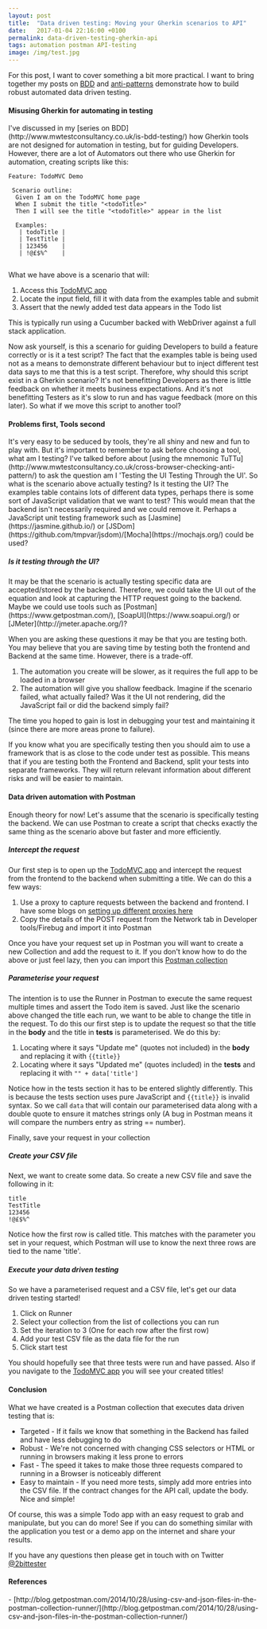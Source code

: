 ```yaml
---
layout: post
title:  "Data driven testing: Moving your Gherkin scenarios to API"
date:   2017-01-04 22:16:00 +0100
permalink: data-driven-testing-gherkin-api
tags: automation postman API-testing
image: /img/test.jpg
---
```


For this post, I want to cover something a bit more practical.   I want to bring together my posts on [BDD](http://www.mwtestconsultancy.co.uk/is-bdd-testing/) and [anti-patterns](http://www.mwtestconsultancy.co.uk/cross-browser-checking-anti-pattern/) demonstrate how to build robust automated data driven testing.

<h4>Misusing Gherkin for automating in testing</h4>
I've discussed in my [series on BDD](http://www.mwtestconsultancy.co.uk/is-bdd-testing/) how Gherkin tools are not designed for automation in testing, but for guiding Developers.  However, there are a lot of Automators out there who use Gherkin for automation, creating scripts like this:

```
Feature: TodoMVC Demo

 Scenario outline:
  Given I am on the TodoMVC home page
  When I submit the title "<todoTitle>"
  Then I will see the title "<todoTitle>" appear in the list
    
  Examples:
   | todoTitle |
   | TestTitle |
   | 123456    |
   | !@£$%^    |
     
```

What we have above is a scenario that will:

1. Access this [TodoMVC app](http://www.todobackend.com/client/index.html?https://todo-backend-sinatra.herokuapp.com/todos)
2. Locate the input field, fill it with data from the examples table and submit
3. Assert that the newly added test data appears in the Todo list

This is typically run using a Cucumber backed with WebDriver against a full stack application.

Now ask yourself, is this a scenario for guiding Developers to build a feature correctly or is it a test script? The fact that the examples table is being used not as a means to demonstrate different behaviour but to inject different test data says to me that this is a test script.  Therefore, why should this script exist in a Gherkin scenario? It's not benefitting Developers as there is little feedback on whether it meets business expectations.  And it's not benefitting Testers as it's slow to run and has vague feedback (more on this later).  So what if we move this script to another tool?

<h4>Problems first, Tools second</h4>
It's very easy to be seduced by tools, they're all shiny and new and fun to play with.  But it's important to remember to ask before choosing a tool, what am I testing?  I've talked before about [using the mnemonic TuTTu](http://www.mwtestconsultancy.co.uk/cross-browser-checking-anti-pattern/) to ask the question am I 'Testing the UI Testing Through the UI'.  So what is the scenario above actually testing?

</h5>Is it testing the UI?</h5>
The examples table contains lots of different data types, perhaps there is some sort of JavaScript validation that we want to test?  This would mean that the backend isn't necessarily required and we could remove it.  Perhaps a JavaScript unit testing framework such as [Jasmine](https://jasmine.github.io/) or [JSDom](https://github.com/tmpvar/jsdom)/[Mocha](https://mochajs.org/) could be used?

<h5>Is it testing through the UI?</h5>
It may be that the scenario is actually testing specific data are accepted/stored by the backend.  Therefore, we could take the UI out of the equation and look at capturing the HTTP request going to the backend.  Maybe we could use tools such as [Postman](https://www.getpostman.com/), [SoapUI](https://www.soapui.org/) or [JMeter](http://jmeter.apache.org/)?

When you are asking these questions it may be that you are testing both.   You may believe that you are saving time by testing both the frontend and Backend at the same time. However, there is a trade-off.

1. The automation you create will be slower, as it requires the full app to be loaded in a browser 
2. The automation will give you shallow feedback.  Imagine if the scenario failed, what actually failed?  Was it the UI not rendering, did the JavaScript fail or did the backend simply fail?  

The time you hoped to gain is lost in debugging your test and maintaining it (since there are more areas prone to failure).

If you know what you are specifically testing then you should aim to use a framework that is as close to the code under test as possible.  This means that if you are testing both the Frontend and Backend, split your tests into separate frameworks.   They will return relevant information about different risks and will be easier to maintain.

<h4>Data driven automation with Postman</h4>

Enough theory for now! Let's assume that the scenario is specifically testing the backend.  We can use Postman to create a script that checks exactly the same thing as the scenario above but faster and more efficiently.

<h5>Intercept the request</h5>

Our first step is to open up the [TodoMVC app](http://www.todobackend.com/client/index.html?https://todo-backend-sinatra.herokuapp.com/todos) and intercept the request from the frontend to the backend when submitting a title.  We can do this a few ways:

1. Use a proxy to capture requests between the backend and frontend.  I have some blogs on [setting up different proxies here](http://www.mwtestconsultancy.co.uk/category/proxies/)
2. Copy the details of the POST request from the Network tab in Developer tools/Firebug and import it into Postman

Once you have your request set up in Postman you will want to create a new Collection and add the request to it.  If you don't know how to do the above or just feel lazy, then you can import this [Postman collection](https://app.getpostman.com/run-collection/31f76c7f2a9d97bdc6f0)

<h5>Parameterise your request</h5>

The intention is to use the Runner in Postman to execute the same request multiple times and assert the Todo item is saved.  Just like the scenario above changed the title each run, we want to be able to change the title in the request.  To do this our first step is to update the request so that the title in the **body** and the title in **tests** is parameterised.  We do this by:

1. Locating where it says "Update me" (quotes not included) in the **body** and replacing it with ```{{title}}```
2. Locating where it says "Updated me" (quotes included) in the **tests** and replacing it with ```"" + data['title']```

Notice how in the tests section it has to be entered slightly differently.  This is because the tests section uses pure JavaScript and ```{{title}}``` is invalid syntax.  So we call ```data``` that will contain our parameterised data along with a double quote to ensure it matches strings only (A bug in Postman means it will compare the numbers entry as string == number).

Finally, save your request in your collection

<h5>Create your CSV file</h5>

Next, we want to create some data.  So create a new CSV file and save the following in it:

```
title
TestTitle
123456
!@£$%^ 
```

Notice how the first row is called title.  This matches with the parameter you set in your request, which Postman will use to know the next three rows are tied to the name 'title'.  

<h5>Execute your data driven testing</h5>

So we have a parameterised request and a CSV file, let's get our data driven testing started!

1. Click on Runner
2. Select your collection from the list of collections you can run
3. Set the iteration to 3 (One for each row after the first row)
4. Add your test CSV file as the data file for the run
5. Click start test

You should hopefully see that three tests were run and have passed.  Also if you navigate to the [TodoMVC app](http://www.todobackend.com/client/index.html?https://todo-backend-sinatra.herokuapp.com/todos) you will see your created titles!

<h4>Conclusion</h4>
What we have created is a Postman collection that executes data driven testing that is:

- Targeted - If it fails we know that something in the Backend has failed and have less debugging to do
- Robust - We're not concerned with changing CSS selectors or HTML or running in browsers making it less prone to errors
- Fast - The speed it takes to make those three requests compared to running in a Browser is noticeably different
- Easy to maintain - If you need more tests, simply add more entries into the CSV file.  If the contract changes for the API call, update the body.  Nice and simple!

Of course, this was a simple Todo app with an easy request to grab and manipulate, but you can do more!  See if you can do something similar with the application you test or a demo app on the internet and share your results.

If you have any questions then please get in touch with on Twitter [@2bittester](https://twitter.com/2bittester)

<h4>References</h4>
- [http://blog.getpostman.com/2014/10/28/using-csv-and-json-files-in-the-postman-collection-runner/](http://blog.getpostman.com/2014/10/28/using-csv-and-json-files-in-the-postman-collection-runner/)